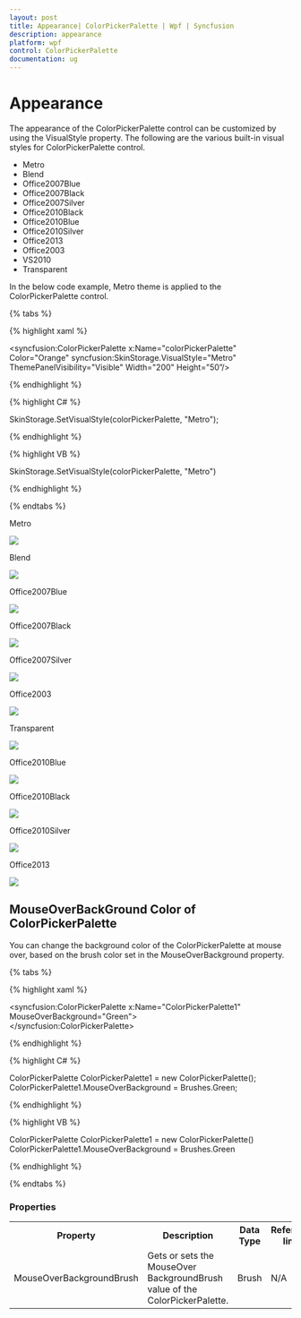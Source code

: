 ```yaml
---
layout: post
title: Appearance| ColorPickerPalette | Wpf | Syncfusion
description: appearance
platform: wpf
control: ColorPickerPalette
documentation: ug
---
```


# Appearance

The appearance of the ColorPickerPalette control can be customized by using the VisualStyle property. The following are the various built-in visual styles for ColorPickerPalette control.

* Metro
* Blend
* Office2007Blue
* Office2007Black
* Office2007Silver
* Office2010Black
* Office2010Blue
* Office2010Silver
* Office2013
* Office2003
* VS2010
* Transparent

In the below code example, Metro theme is applied to the ColorPickerPalette control. 

{% tabs %}

{% highlight xaml %}

<syncfusion:ColorPickerPalette x:Name="colorPickerPalette" Color="Orange" syncfusion:SkinStorage.VisualStyle="Metro"  ThemePanelVisibility="Visible" Width="200" Height="50”/> 

{% endhighlight %}

{% highlight C# %}

SkinStorage.SetVisualStyle(colorPickerPalette, "Metro"); 

{% endhighlight %}

{% highlight VB %}

SkinStorage.SetVisualStyle(colorPickerPalette, "Metro")

{% endhighlight %}

{% endtabs %}


Metro

![](Appearance_images/Appearance_img6.png)

Blend

![](Appearance_images/Appearance_img2.png)

Office2007Blue

![](Appearance_images/Appearance_img1.png)


Office2007Black

![](Appearance_images/Appearance_img4.png)


Office2007Silver

![](Appearance_images/Appearance_img5.png)


Office2003

![](Appearance_images/Appearance_img3.png)

Transparent

![](Appearance_images/Appearance_img7.png)

Office2010Blue

![](Appearance_images/Appearance_img8.png)

Office2010Black

![](Appearance_images/Appearance_img9.png)

Office2010Silver

![](Appearance_images/Appearance_img10.png)

Office2013

![](Appearance_images/Appearance_img11.png)

## MouseOverBackGround Color of ColorPickerPalette

You can change the background color of the ColorPickerPalette at mouse over, based on the brush color set in the MouseOverBackground property.

{% tabs %}

{% highlight xaml %}

<syncfusion:ColorPickerPalette  x:Name="ColorPickerPalette1" MouseOverBackground="Green">       
</syncfusion:ColorPickerPalette>

{% endhighlight %}

{% highlight C# %}

ColorPickerPalette ColorPickerPalette1 = new ColorPickerPalette();
ColorPickerPalette1.MouseOverBackground = Brushes.Green;

{% endhighlight %}

{% highlight VB %}

ColorPickerPalette ColorPickerPalette1 = new ColorPickerPalette()
ColorPickerPalette1.MouseOverBackground = Brushes.Green

{% endhighlight %}

{% endtabs %}

### Properties


<table>
<tr>
<th>
Property</th><th>
Description</th><th>
Data Type</th><th>
Reference links</th></tr>
<tr>
<td>
MouseOverBackgroundBrush </td><td>
Gets or sets the MouseOver BackgroundBrush value of the ColorPickerPalette.</td><td>
Brush </td><td>
N/A </td></tr>
</table>

